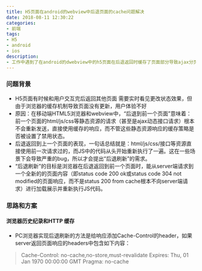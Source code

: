 ```yaml
---
title: H5页面在android的webview中后退页面的cache问题解决
date: 2018-08-11 12:30:22
categories:
- 前端
tags:
- H5
- android
- ios
description: 
- 工作中遇到了在android的dwebview中的h5页面在后退返回时缓存了页面部分导致ajax分页数据异常,总结了一下此类问题的解决方案。
---
```


### 问题背景
- H5页面有时候和用户交互完后返回其他页面 需要实时看见更改状态效果，但由于浏览器的缓存机制导致页面没有更新，用户体验不好
- 原因：在移动端HTML5浏览器和webview中，“后退到前一个页面”意味着：前一个页面的html/js/css等静态资源的请求（甚至是ajax动态接口请求）根本不会重新发送，直接使用缓存的响应，而不管这些静态资源响应的缓存策略是否被设置了禁用状态。
- 后退返回到上一个页面的表现，一句话总结就是：html/js/css/接口等资源直接使用前一次请求过的，而JS中的代码从头开始重新执行了一遍。这在一些场景下会导致严重的bug，所以才会提出“后退刷新”的需求。
- “后退刷新”的目标是浏览器在后退返回到前一个页面时，能从server端请求到一个全新的的页面内容（即status code 200 ok或status code 304 not modified的页面响应，而不是status 200 from cache根本不向server端请求）进行加载展示并重新执行JS代码。

### 思路和方案
#### 浏览器历史纪录和HTTP 缓存
- PC浏览器实现后退刷新的方法是给响应添加Cache-Control的header，如果server返回页面响应的headers中包含如下内容：

> Cache-Control: no-cache,no-store,must-revalidate
> Expires: Thu, 01 Jan 1970 00:00:00 GMT
> Pragma: no-cache
